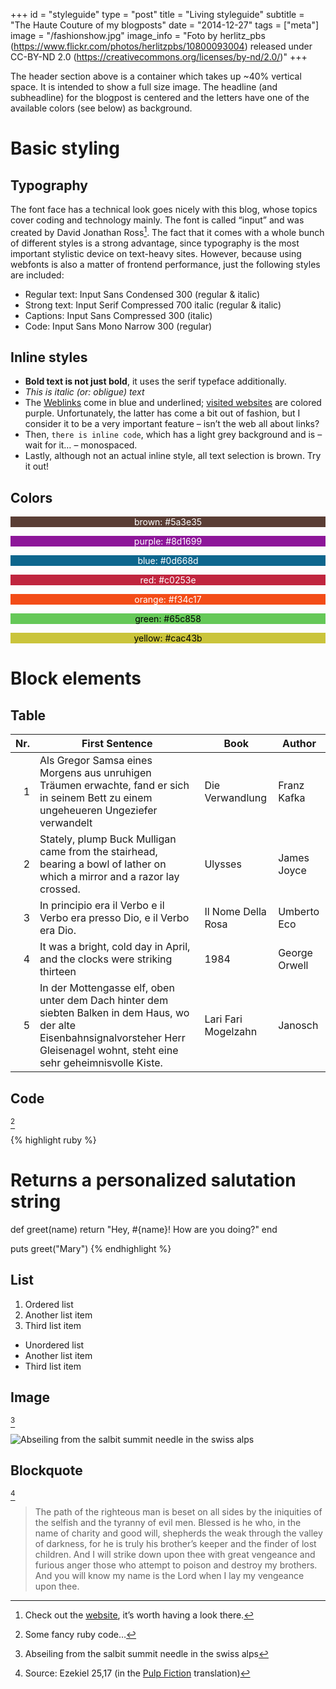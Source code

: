 +++
id = "styleguide"
type = "post"
title = "Living styleguide"
subtitle = "The Haute Couture of my blogposts"
date = "2014-12-27"
tags = ["meta"]
image = "/fashionshow.jpg"
image_info = "Foto by herlitz_pbs (https://www.flickr.com/photos/herlitzpbs/10800093004) released under CC-BY-ND 2.0 (https://creativecommons.org/licenses/by-nd/2.0/)"
+++

The header section above is a container which takes up ~40% vertical space. It is intended to show a full size image. The headline (and subheadline) for the blogpost is centered and the letters have one of the available colors (see below) as background.

# Basic styling

## Typography

The font face has a technical look goes nicely with this blog, whose topics cover coding and technology mainly. The font is called “input” and was created by David Jonathan Ross[^1]. The fact that it comes with a whole bunch of different styles is a strong advantage, since typography is the most important stylistic device on text-heavy sites. However, because using webfonts is also a matter of frontend performance, just the following styles are included:

- Regular text: Input Sans Condensed 300 (regular & italic)
- Strong text: Input Serif Compressed 700 italic (regular & italic)
- Captions: Input Sans Compressed 300 (italic)
- Code: Input Sans Mono Narrow 300 (regular)

## Inline styles

- **Bold text is not just bold**, it uses the serif typeface additionally.
- *This is italic (or: obligue) text*
- The <a href="#foo" onclick="return false" class="link">Weblinks</a> come in blue and underlined; <a href="#foo" onclick="return false" class="link--visited">visited websites</a> are colored purple. Unfortunately, the latter has come a bit out of fashion, but I consider it to be a very important feature – isn’t the web all about links?
- Then, `there is inline code`, which has a light grey background and is – wait for it… – monospaced.
- Lastly, although not an actual inline style, all text selection is brown. Try it out!

## Colors

<p style="background-color:#5a3e35;text-align:center;color:#fff;">brown: #5a3e35</p>
<p style="background-color:#8d1699;text-align:center;color:#fff;">purple: #8d1699</p>
<p style="background-color:#0d668d;text-align:center;color:#fff;">blue: #0d668d</p>
<p style="background-color:#c0253e;text-align:center;color:#fff;">red: #c0253e</p>
<p style="background-color:#f34c17;text-align:center;color:#fff;">orange: #f34c17</p>
<p style="background-color:#65c858;text-align:center;color:#000;">green: #65c858</p>
<p style="background-color:#cac43b;text-align:center;color:#000;">yellow: #cac43b</p>

# Block elements

## Table

|Nr.|First Sentence|Book|Author|
|--:|--------------|----|------|
|  1|Als Gregor Samsa eines Morgens aus unruhigen Träumen erwachte, fand er sich in seinem Bett zu einem ungeheueren Ungeziefer verwandelt|Die Verwandlung|Franz Kafka|
|  2|Stately, plump Buck Mulligan came from the stairhead, bearing a bowl of lather on which a mirror and a razor lay crossed.|Ulysses|James Joyce|
|  3|In principio era il Verbo e il Verbo era presso Dio, e il Verbo era Dio.|Il Nome Della Rosa|Umberto Eco|
|  4|It was a bright, cold day in April, and the clocks were striking thirteen|1984|George Orwell|
|  5|In der Mottengasse elf, oben unter dem Dach hinter dem siebten Balken in dem Haus, wo der alte Eisenbahnsignalvorsteher Herr Gleisenagel wohnt, steht eine sehr geheimnisvolle Kiste.|Lari Fari Mogelzahn|Janosch|

## Code

[^2]

{% highlight ruby %}
# Returns a personalized salutation string
def greet(name)
  return "Hey, #{name}! How are you doing?"
end

puts greet("Mary")
{% endhighlight %}

## List

1. Ordered list
2. Another list item
3. Third list item

- Unordered list
- Another list item
- Third list item

## Image

[^3]

![Abseiling from the salbit summit needle in the swiss alps](/salbit.jpg)

## Blockquote

[^4]

> The path of the righteous man is beset on all sides by the iniquities of the selfish and the tyranny of evil men. Blessed is he who, in the name of charity and good will, shepherds the weak through the valley of darkness, for he is truly his brother’s keeper and the finder of lost children. And I will strike down upon thee with great vengeance and furious anger those who attempt to poison and destroy my brothers. And you will know my name is the Lord when I lay my vengeance upon thee.

[^1]: Check out the [website](http://input.fontbureau.com), it’s worth having a look there.
[^2]: Some fancy ruby code…
[^3]: Abseiling from the salbit summit needle in the swiss alps
[^4]: Source: Ezekiel 25,17 (in the [Pulp Fiction](https://www.youtube.com/watch?v=BdxD8DWt_pU) translation)
